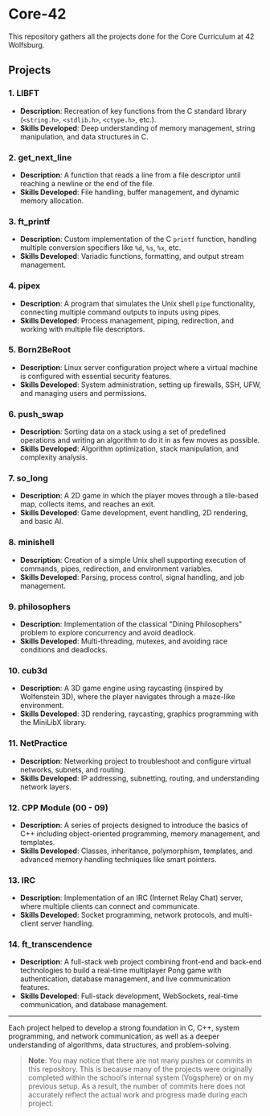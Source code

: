 # Core-42
This repository gathers all the projects done for the Core Curriculum at 42 Wolfsburg.

## Projects

### 1. LIBFT
- **Description**: Recreation of key functions from the C standard library (`<string.h>`, `<stdlib.h>`, `<ctype.h>`, etc.).
- **Skills Developed**: Deep understanding of memory management, string manipulation, and data structures in C.

### 2. get_next_line
- **Description**: A function that reads a line from a file descriptor until reaching a newline or the end of the file.
- **Skills Developed**: File handling, buffer management, and dynamic memory allocation.

### 3. ft_printf
- **Description**: Custom implementation of the C `printf` function, handling multiple conversion specifiers like `%d`, `%s`, `%x`, etc.
- **Skills Developed**: Variadic functions, formatting, and output stream management.

### 4. pipex
- **Description**: A program that simulates the Unix shell `pipe` functionality, connecting multiple command outputs to inputs using pipes.
- **Skills Developed**: Process management, piping, redirection, and working with multiple file descriptors.

### 5. Born2BeRoot
- **Description**: Linux server configuration project where a virtual machine is configured with essential security features.
- **Skills Developed**: System administration, setting up firewalls, SSH, UFW, and managing users and permissions.

### 6. push_swap
- **Description**: Sorting data on a stack using a set of predefined operations and writing an algorithm to do it in as few moves as possible.
- **Skills Developed**: Algorithm optimization, stack manipulation, and complexity analysis.

### 7. so_long
- **Description**: A 2D game in which the player moves through a tile-based map, collects items, and reaches an exit.
- **Skills Developed**: Game development, event handling, 2D rendering, and basic AI.

### 8. minishell
- **Description**: Creation of a simple Unix shell supporting execution of commands, pipes, redirection, and environment variables.
- **Skills Developed**: Parsing, process control, signal handling, and job management.

### 9. philosophers
- **Description**: Implementation of the classical "Dining Philosophers" problem to explore concurrency and avoid deadlock.
- **Skills Developed**: Multi-threading, mutexes, and avoiding race conditions and deadlocks.

### 10. cub3d
- **Description**: A 3D game engine using raycasting (inspired by Wolfenstein 3D), where the player navigates through a maze-like environment.
- **Skills Developed**: 3D rendering, raycasting, graphics programming with the MiniLibX library.

### 11. NetPractice
- **Description**: Networking project to troubleshoot and configure virtual networks, subnets, and routing.
- **Skills Developed**: IP addressing, subnetting, routing, and understanding network layers.

### 12. CPP Module (00 - 09)
- **Description**: A series of projects designed to introduce the basics of C++ including object-oriented programming, memory management, and templates.
- **Skills Developed**: Classes, inheritance, polymorphism, templates, and advanced memory handling techniques like smart pointers.

### 13. IRC
- **Description**: Implementation of an IRC (Internet Relay Chat) server, where multiple clients can connect and communicate.
- **Skills Developed**: Socket programming, network protocols, and multi-client server handling.

### 14. ft_transcendence
- **Description**: A full-stack web project combining front-end and back-end technologies to build a real-time multiplayer Pong game with authentication, database management, and live communication features.
- **Skills Developed**: Full-stack development, WebSockets, real-time communication, and database management.

---

Each project helped to develop a strong foundation in C, C++, system programming, and network communication, as well as a deeper understanding of algorithms, data structures, and problem-solving.

> **Note**: You may notice that there are not many pushes or commits in this repository. This is because many of the projects were originally completed within the school’s internal system (Vogsphere) or on my previous setup. As a result, the number of commits here does not accurately reflect the actual work and progress made during each project.
